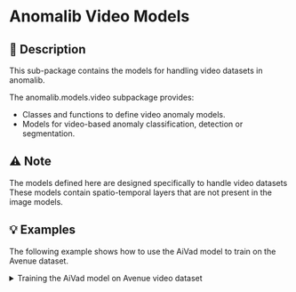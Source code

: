 # Anomalib Video Models

## 📝 Description

This sub-package contains the models for handling video datasets in anomalib.

The anomalib.models.video subpackage provides:

- Classes and functions to define video anomaly models.
- Models for video-based anomaly classification, detection or segmentation.

## ⚠️ Note

The models defined here are designed specifically to handle video datasets
These models contain spatio-temporal layers that are not present in the image
models.

## 💡 Examples

The following example shows how to use the AiVad model to train on the Avenue dataset.

<details>
<summary>Training the AiVad model on Avenue video dataset</summary>

```python
# Import the necessary modules
from anomalib.data import Avenue
from anomalib.models import AiVad
from anomalib.engine import Engine

# Load the avenue datamodule and engine.
datamodule = Avenue()
engine = Engine(model=AiVad())

# Train the model
engine.train(datamodule=datamodule)
```

</details>
